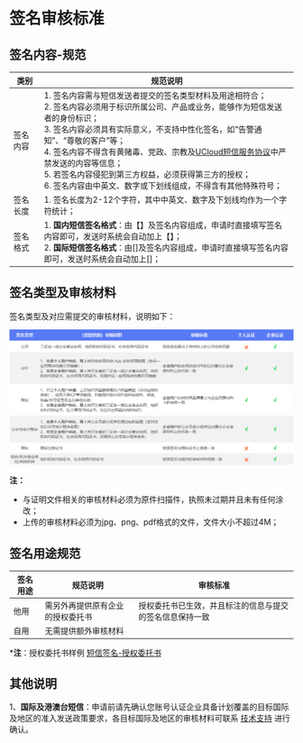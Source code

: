 # 签名审核标准



## 签名内容-规范

| 类别     | 规范说明                                                     |
| -------- | ------------------------------------------------------------ |
| 签名内容 | 1. 签名内容需与短信发送者提交的签名类型材料及用途相符合；<br>2. 签名内容必须用于标识所属公司、产品或业务，能够作为短信发送者的身份标识；<br>3. 签名内容必须具有实际意义，不支持中性化签名，如“告警通知”、“尊敬的客户”等；<br>4. 签名内容不得含有黄赌毒、党政、宗教及[UCloud短信服务协议](usms/introduction/service_level)中严禁发送的内容等信息；<br>5. 若签名内容侵犯到第三方权益，必须获得第三方的授权；<br>6. 签名内容由中英文、数字或下划线组成，不得含有其他特殊符号； |
| 签名长度 | 1. 签名长度为2-12个字符，其中中英文、数字及下划线均作为一个字符统计； |
| 签名格式 | 1. **国内短信签名格式**：由【】及签名内容组成，申请时直接填写签名内容即可，发送时系统会自动加上【】；<br/>2. **国际短信签名格式**：由[]及签名内容组成，申请时直接填写签名内容即可，发送时系统会自动加上[]； |



## 签名类型及审核材料

签名类型及对应需提交的审核材料，说明如下：

![](../../images/短信服务usms_签名类型与审核材料.png)

**注：**

  - 与证明文件相关的审核材料必须为原件扫描件，执照未过期并且未有任何涂改；
  - 上传的审核材料必须为jpg、png、pdf格式的文件，文件大小不超过4M；

## 签名用途规范

| **签名用途** | **规范说明**         | **审核标准**                     |
| -------- | ---------------- | ---------------------------- |
| 他用       | 需另外再提供原有企业的授权委托书 | 授权委托书已生效，并且标注的信息与提交的签名信息保持一致 |
| 自用       | 无需提供额外审核材料       |                              |

***注**：授权委托书样例 [短信签名-授权委托书](http://usms-static-file.cn-sh2.ufileos.com/%E7%9F%AD%E4%BF%A1%E6%9C%8D%E5%8A%A1USMS_%E6%8E%88%E6%9D%83%E5%A7%94%E6%89%98%E4%B9%A6_%E6%A0%B7%E5%BC%A0.doc)



## 其他说明

1、**国际及港澳台短信**：申请前请先确认您账号认证企业具备计划覆盖的目标国际及地区的准入发送政策要求，各目标国际及地区的审核材料可联系 [技术支持](https://www.ucloud.cn/site/service.html) 进行确认。